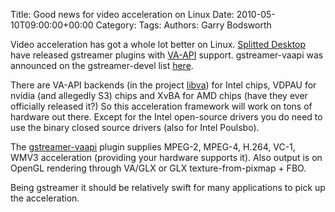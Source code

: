 Title: Good news for video acceleration on Linux
Date: 2010-05-10T09:00:00+00:00
Category: 
Tags: 
Authors: Garry Bodsworth

Video acceleration has got a whole lot better on Linux. [Splitted Desktop][1] have released gstreamer plugins with [VA-API][2] support. gstreamer-vaapi was announced on the gstreamer-devel list [here][3].

There are VA-API backends (in the project [libva][4]) for Intel chips, VDPAU for nvidia (and allegedly S3) chips and XvBA for AMD chips (have they ever officially released it?) So this acceleration framework will work on tons of hardware out there. Except for the Intel open-source drivers you do need to use the binary closed source drivers (also for Intel Poulsbo).

The [gstreamer-vaapi][5] plugin supplies MPEG-2, MPEG-4, H.264, VC-1, WMV3 acceleration (providing your hardware supports it). Also output is on OpenGL rendering through VA/GLX or GLX texture-from-pixmap + FBO.

Being gstreamer it should be relatively swift for many applications to pick up the acceleration.

 [1]: http://www.splitted-desktop.com/en/
 [2]: http://en.wikipedia.org/wiki/Video_Acceleration_API
 [3]: http://sourceforge.net/mailarchive/forum.php?thread_name=alpine.DEB.1.10.1005101402160.21123%40thalys.splitted-desktop.com&forum_name=gstreamer-devel
 [4]: http://cgit.freedesktop.org/libva/
 [5]: http://www.splitted-desktop.com/~gbeauchesne/gstreamer-vaapi/